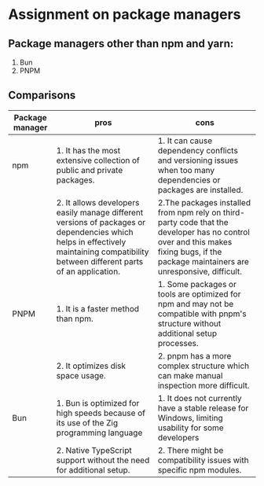 # Assignment on package managers

## Package managers other than npm and yarn:
1. Bun
2. PNPM

## Comparisons
| Package manager | pros | cons
| --------------- | ---- | ---- |
| npm | 1. It has the most extensive collection of public and private packages. | 1. It can cause dependency conflicts and versioning issues when too many dependencies or packages are installed.
|     | 2. It allows developers easily manage different versions of packages or dependencies which helps in effectively maintaining compatibility between different parts of an application. | 2.The packages installed from npm rely on third-party code that the developer has no control over and this makes fixing bugs, if the package maintainers are unresponsive, difficult.
| PNPM | 1. It is a faster method than npm. | 1. Some packages or tools are optimized for npm and may not be compatible with pnpm's structure without additional setup processes.
|      | 2. It optimizes disk space usage.  | 2. pnpm has a more complex structure which can make manual inspection more difficult.
| Bun | 1. Bun is optimized for high speeds because of its use of the Zig programming language | 1. It does not currently have a stable release for Windows, limiting usability for some developers
|     | 2. Native TypeScript support without the need for additional setup. | 2. There might be compatibility issues with specific npm modules.